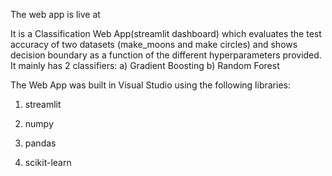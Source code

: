 The web app is live at 

It is a Classification Web App(streamlit dashboard) which evaluates the test accuracy of two datasets (make_moons and make circles) and shows decision boundary as a function of the different hyperparameters provided.
It mainly has 2 classifiers: a) Gradient Boosting  b) Random Forest

The Web App was built in Visual Studio using the following libraries:

1. streamlit

2. numpy

3. pandas

4. scikit-learn
